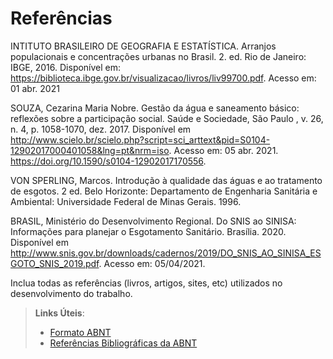 # Referências

INTITUTO BRASILEIRO DE GEOGRAFIA E ESTATÍSTICA. Arranjos populacionais e concentrações urbanas no Brasil. 2. ed. Rio de Janeiro: IBGE, 2016. Disponível em: https://biblioteca.ibge.gov.br/visualizacao/livros/liv99700.pdf. Acesso em: 01 abr. 2021 

SOUZA, Cezarina Maria Nobre. Gestão da água e saneamento básico: reflexões sobre a participação social. Saúde e Sociedade,  São Paulo ,  v. 26, n. 4, p. 1058-1070,  dez.  2017. Disponível em http://www.scielo.br/scielo.php?script=sci_arttext&pid=S0104-12902017000401058&lng=pt&nrm=iso. Acesso em: 05 abr. 2021. https://doi.org/10.1590/s0104-12902017170556. 

VON SPERLING, Marcos. Introdução à qualidade das águas e ao tratamento de esgotos. 2 ed. Belo Horizonte: Departamento de Engenharia Sanitária e Ambiental: Universidade Federal de Minas Gerais. 1996. 

BRASIL, Ministério do Desenvolvimento Regional. Do SNIS ao SINISA: Informações para planejar o Esgotamento Sanitário. Brasília. 2020. Disponível em http://www.snis.gov.br/downloads/cadernos/2019/DO_SNIS_AO_SINISA_ESGOTO_SNIS_2019.pdf. Acesso em: 05/04/2021. 

Inclua todas as referências (livros, artigos, sites, etc) utilizados no desenvolvimento do trabalho.

> **Links Úteis**:
> - [Formato ABNT](https://www.normastecnicas.com/abnt/trabalhos-academicos/referencias/)
> - [Referências Bibliográficas da ABNT](https://comunidade.rockcontent.com/referencia-bibliografica-abnt/)
